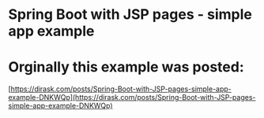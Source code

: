 # Spring Boot with JSP pages - simple app example
# Orginally this example was posted:

[https://dirask.com/posts/Spring-Boot-with-JSP-pages-simple-app-example-DNKWQp](https://dirask.com/posts/Spring-Boot-with-JSP-pages-simple-app-example-DNKWQp)
